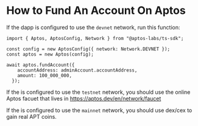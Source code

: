 # How to Fund An Account On Aptos

If the dapp is configured to use the `devnet` network, run this function:

```
import { Aptos, AptosConfig, Network } from "@aptos-labs/ts-sdk";

const config = new AptosConfig({ network: Network.DEVNET });
const aptos = new Aptos(config);

await aptos.fundAccount({
    accountAddress: adminAccount.accountAddress,
    amount: 100_000_000,
  });
```

If the is configured to use the `testnet` network, you should use the online Aptos facuet that lives in https://aptos.dev/en/network/faucet

If the is configured to use the `mainnet` network, you should use dex/cex to gain real APT coins.
